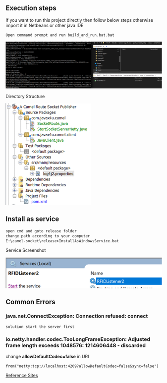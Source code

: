 ## Execution steps
If you want to run this project directly then follow below steps otherwise import it in Netbeans or other java IDE
	
	Open command prompt and run build_and_run.bat.bat
	

![CMD Console](image/image_261.png)

Directory Structure

![Directory Structure](image/image_260.png)

## Install as service
	open cmd and goto release folder
	change path according to your computer
	E:\camel-socket\release>InstallAsWindowsService.bat
	
Service Screenshot

![Service Screenshot](image/image_262.png)	
	
## Common Errors

### java.net.ConnectException: Connection refused: connect
	solution start the server first
### io.netty.handler.codec.TooLongFrameException: Adjusted frame length exceeds 1048576: 1214606448 - discarded

change **allowDefaultCodec=false**  in URI

	from("netty:tcp://localhost:4209?allowDefaultCodec=false&sync=false")


[Reference Sites](http://www.masterspringboot.com/various/camel/using-camel-netty-components-to-manage-socket-routes)


	
